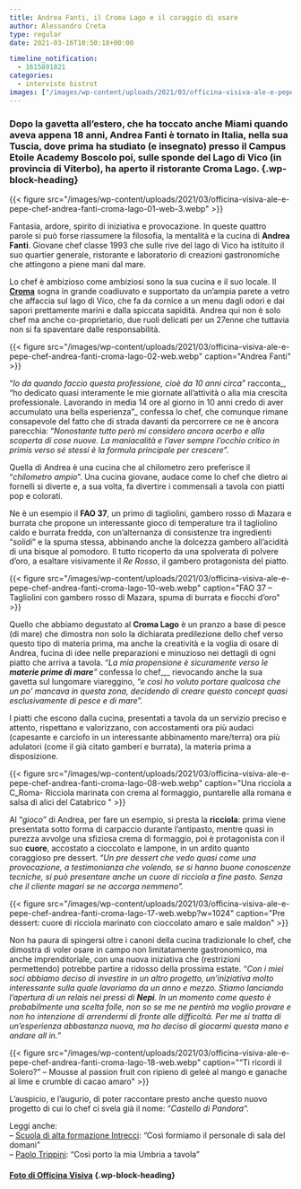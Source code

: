 ```yaml
---
title: Andrea Fanti, il Croma Lago e il coraggio di osare
author: Alessandro Creta
type: regular
date: 2021-03-16T10:50:18+00:00

timeline_notification:
  - 1615891821
categories:
  - interviste bistrot
images: ["/images/wp-content/uploads/2021/03/officina-visiva-ale-e-pepe-chef-andrea-fanti-croma-lago-17-web.webp"]
---
```

### Dopo la gavetta all’estero, che ha toccato anche Miami quando aveva appena 18 anni, Andrea Fanti è tornato in Italia, nella sua Tuscia, dove prima ha studiato (e insegnato) presso il Campus Etoile Academy Boscolo poi, sulle sponde del Lago di Vico (in provincia di Viterbo), ha aperto il ristorante Croma Lago. {.wp-block-heading}
{{< figure src="/images/wp-content/uploads/2021/03/officina-visiva-ale-e-pepe-chef-andrea-fanti-croma-lago-01-web-3.webp" >}}
 

Fantasia, ardore, spirito di iniziativa e provocazione. In queste quattro parole si può forse riassumere la filosofia, la mentalità e la cucina di **Andrea Fanti**. Giovane chef classe 1993 che sulle rive del lago di Vico ha istituito il suo quartier generale, ristorante e laboratorio di creazioni gastronomiche che attingono a piene mani dal mare.&nbsp;

Lo chef è ambizioso come ambiziosi sono la sua cucina e il suo locale. Il **<a rel="noreferrer noopener" href="https://croma-lago-restaurant.business.site/" target="_blank">Croma</a>** sogna in grande coadiuvato e supportato da un’ampia parete a vetro che affaccia sul lago di Vico, che fa da cornice a un menu dagli odori e dai sapori prettamente marini e dalla spiccata sapidità. Andrea qui non è solo chef ma anche co-proprietario, due ruoli delicati per un 27enne che tuttavia non si fa spaventare dalle responsabilità. 


{{< figure src="/images/wp-content/uploads/2021/03/officina-visiva-ale-e-pepe-chef-andrea-fanti-croma-lago-02-web.webp" caption="Andrea Fanti" >}}


“_Io da quando faccio questa professione, cioè da 10 anni circa”_ racconta_, “ho dedicato quasi interamente le mie giornate all’attività o alla mia crescita professionale. Lavorando in media 14 ore al giorno in 10 anni credo di aver accumulato una bella esperienza”_ confessa lo chef, che comunque rimane consapevole del fatto che di strada davanti da percorrere ce ne è ancora parecchia: “_Nonostante tutto però mi considero ancora acerbo e alla scoperta di cose nuove. La maniacalità e l’aver sempre l’occhio critico in primis verso sé stessi è la formula principale per crescere”._

Quella di Andrea è una cucina che al chilometro zero preferisce il “_chilometro ampio_”. Una cucina giovane, audace come lo chef che dietro ai fornelli si diverte e, a sua volta, fa divertire i commensali a tavola con piatti pop e colorati.

Ne è un esempio il **FAO 37**, un primo di tagliolini, gambero rosso di Mazara e burrata che propone un interessante gioco di temperature tra il tagliolino caldo e burrata fredda, con un’alternanza di consistenze tra ingredienti “_solidi_” e la spuma stessa, abbinando anche la dolcezza gambero all’acidità di una bisque al pomodoro. Il tutto ricoperto da una spolverata di polvere d’oro, a esaltare visivamente il _Re Rosso_, il gambero protagonista del piatto.


{{< figure src="/images/wp-content/uploads/2021/03/officina-visiva-ale-e-pepe-chef-andrea-fanti-croma-lago-10-web.webp" caption="FAO 37 &#8211; Tagliolini con gambero rosso di Mazara, spuma di burrata e fiocchi d&#8217;oro" >}}


Quello che abbiamo degustato al **Croma Lago** è un pranzo a base di pesce (di mare) che dimostra non solo la dichiarata predilezione dello chef verso questo tipo di materia prima, ma anche la creatività e la voglia di osare di Andrea, fucina di idee nelle preparazioni e minuzioso nei dettagli di ogni piatto che arriva a tavola. “_La mia propensione è sicuramente verso le **materie prime di mare**”_ confessa lo chef_,_ rievocando anche la sua gavetta sul lungomare viareggino, _“e così ho voluto portare qualcosa che un po’ mancava in questa zona, decidendo di creare questo concept quasi esclusivamente di pesce e di mare”._

I piatti che escono dalla cucina, presentati a tavola da un servizio preciso e attento, rispettano e valorizzano, con accostamenti ora più audaci (capesante e carciofo in un interessante abbinamento mare/terra) ora più adulatori (come il già citato gamberi e burrata), la materia prima a disposizione.&nbsp;


{{< figure src="/images/wp-content/uploads/2021/03/officina-visiva-ale-e-pepe-chef-andrea-fanti-croma-lago-08-web.webp" caption="Una ricciola a C_Roma- Ricciola marinata con crema al formaggio, puntarelle alla romana e salsa di alici del Catabrico " >}}


Al “_gioco_” di Andrea, per fare un esempio, si presta la **ricciola**: prima viene presentata sotto forma di carpaccio durante l’antipasto, mentre quasi in purezza avvolge una sfiziosa crema di formaggio, poi è protagonista con il suo **cuore**, accostato a cioccolato e lampone, in un ardito quanto coraggioso pre dessert. “_Un pre dessert che vedo quasi come una provocazione, a testimonianza che volendo, se si hanno buone conoscenze tecniche, si può presentare anche un cuore di ricciola a fine pasto. Senza che il cliente magari se ne accorga nemmeno”._


{{< figure src="/images/wp-content/uploads/2021/03/officina-visiva-ale-e-pepe-chef-andrea-fanti-croma-lago-17-web.webp?w=1024" caption="Pre dessert: cuore di ricciola marinato con cioccolato amaro e sale maldon" >}}


Non ha paura di spingersi oltre i canoni della cucina tradizionale lo chef, che dimostra di voler osare in campo non limitatamente gastronomico, ma anche imprenditoriale, con una nuova iniziativa che (restrizioni permettendo) potrebbe partire a ridosso della prossima estate. “_Con i miei soci abbiamo deciso di investire in un altro progetto, un’iniziativa molto interessante sulla quale lavoriamo da un anno e mezzo. Stiamo lanciando l’apertura di un relais nei pressi di **Nepi**. In un momento come questo è probabilmente una scelta folle, non so se me ne pentirò ma voglio provare e non ho intenzione di arrendermi di fronte alle difficoltà. Per me si tratta di un’esperienza abbastanza nuova, ma ho deciso di giocarmi questa mano e andare all in.”_


{{< figure src="/images/wp-content/uploads/2021/03/officina-visiva-ale-e-pepe-chef-andrea-fanti-croma-lago-18-web.webp" caption="&#8220;Ti ricordi il Solero?&#8221; &#8211; Mousse al passion fruit con ripieno di geleè al mango e ganache al lime e crumble di cacao amaro" >}}


L&#8217;auspicio, e l’augurio, di poter raccontare presto anche questo nuovo progetto di cui lo chef ci svela già il nome: &#8220;_Castello di Pandora_&#8220;.

Leggi anche:  
&#8211; <a rel="noreferrer noopener" href="https://aleepepe.com/2021/02/02/intervista-marta-cotarella-intrecci/" target="_blank">Scuola di alta formazione Intrecci</a>: &#8220;Così formiamo il personale di sala del domani&#8221;  
&#8211; <a rel="noreferrer noopener" href="https://aleepepe.com/2020/11/16/paolo-trippini-ristorante-intervista/" target="_blank">Paolo Trippini</a>: &#8220;Così porto la mia Umbria a tavola&#8221;

#### <a href="https://www.officinavisiva.it/" target="_blank" rel="noreferrer noopener">Foto di Officina Visiva</a> {.wp-block-heading}